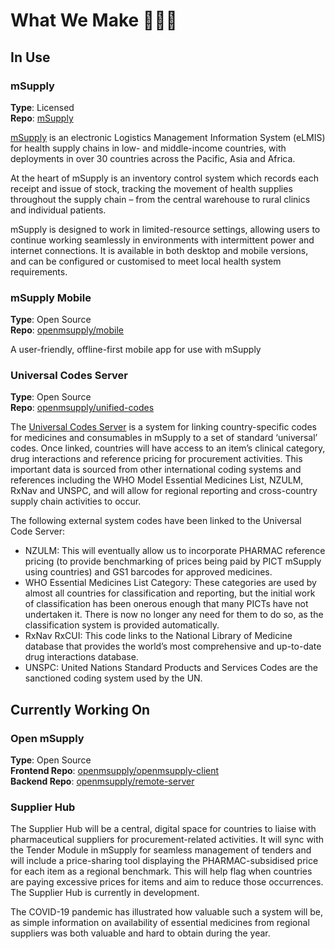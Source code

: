 # What We Make 👩🏽‍💻

## In Use 
### mSupply 
**Type**: Licensed  
**Repo**: [mSupply](https://github.com/sussol/msupply)

[mSupply](https://msupply.org.nz/) is an electronic Logistics Management Information System (eLMIS) for health supply chains in low- and middle-income countries, with deployments in over 30 countries across the Pacific, Asia and Africa. 

At the heart of mSupply is an inventory control system which records each receipt and issue of stock, tracking the movement of health supplies throughout the supply chain – from the central warehouse to rural clinics and individual patients. 

mSupply is designed to work in limited-resource settings, allowing users to continue working seamlessly in environments with intermittent power and internet connections. It is available in both desktop and mobile versions, and can be configured or customised to meet local health system requirements.

### mSupply Mobile 
**Type**: Open Source <br />
**Repo**: [openmsupply/mobile](https://github.com/openmsupply/mobile)

A user-friendly, offline-first mobile app for use with mSupply

### Universal Codes Server 
**Type**: Open Source <br />
**Repo**: [openmsupply/unified-codes](https://github.com/openmsupply/unified-codes)

The [Universal Codes Server](https://codes.msupply.foundation/) is a system for linking country-specific codes for medicines and consumables in mSupply to a set of standard ‘universal’ codes. Once linked, countries will have access to an item’s clinical category, drug interactions and reference pricing for procurement activities. This important data is sourced from other international coding systems and references including the WHO Model Essential Medicines List, NZULM, RxNav and UNSPC, and will allow for regional reporting and cross-country supply chain activities to occur.

The following external system codes have been linked to the Universal Code Server:
* NZULM:  This will eventually allow us to incorporate PHARMAC reference pricing (to provide benchmarking of prices being paid by PICT mSupply using countries) and GS1 barcodes for approved medicines.
* WHO Essential Medicines List Category: These categories are used by almost all countries for classification and reporting, but the initial work of classification has been onerous enough that many PICTs have not undertaken it. There is now no longer any need for them to do so, as the classification system is provided automatically.
* RxNav RxCUI: This code links to the National Library of Medicine database that provides the world’s most comprehensive and up-to-date drug interactions database.
* UNSPC: United Nations Standard Products and Services Codes are the sanctioned coding system used by the UN.


## Currently Working On 
###  Open mSupply
**Type**: Open Source<br />
**Frontend Repo**: [openmsupply/openmsupply-client](https://github.com/openmsupply/remote-server)<br />
**Backend Repo**: [openmsupply/remote-server](https://github.com/openmsupply/openmsupply-client)


### Supplier Hub 
The Supplier Hub will be a central, digital space for countries to liaise with pharmaceutical suppliers for procurement-related activities. It will sync with the Tender Module in mSupply for seamless management of tenders and will include a price-sharing tool displaying the PHARMAC-subsidised price for each item as a regional benchmark. This will help flag when countries are paying excessive prices for items and aim to reduce those occurrences. The Supplier Hub is currently in development.

The COVID-19 pandemic has illustrated how valuable such a system will be, as simple information on availability of essential medicines from regional suppliers was both valuable and hard to obtain during the year.
